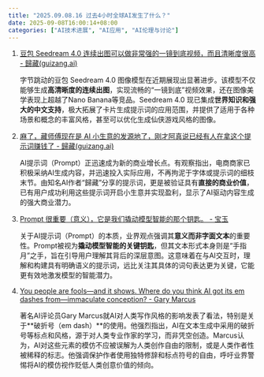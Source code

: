 ```yaml
---
title: "2025.09.08.16 过去4小时全球AI发生了什么？"
date: 2025-09-08T16:00:14+08:00
categories: ["AI技术进展", "AI应用", "AI伦理与讨论"]
---
```

1.  [豆包 Seedream 4.0 连续出图可以做非常强的一镜到底视频，而且清晰度很高 - 歸藏(guizang.ai)](https://x.com/op7418/status/1964940342618431565)


    字节跳动的豆包 Seedream 4.0 图像模型在近期展现出显著进步。该模型不仅能够生成**高清晰度的连续出图**，实现流畅的“一镜到底”视频效果，还在图像美学表现上超越了Nano Banana等竞品。Seedream 4.0 现已集成**世界知识和强大的中文支持**，极大拓展了卡片生成提示词的应用范围，并提供了适用于各种场景和概念的丰富风格，甚至可以优化生成仙侠游戏风格的图像。


2.  [麻了，藏师傅现在是 AI 小生意的发源地了，刚才阿真说已经有人在拿这个提示词赚钱了 - 歸藏(guizang.ai)](https://x.com/op7418/status/1964909296074006551)


    AI提示词（Prompt）正迅速成为新的商业增长点。有观察指出，电商商家已积极采纳AI生成内容，并迅速投入实际应用，不再拘泥于字体或提示词的细枝末节。由知名AI作者“歸藏”分享的提示词，更是被验证具有**直接的商业价值**，已有用户成功利用这些提示词开启小生意并实现盈利，显示了AI驱动内容生成的强大商业潜力。


3.  [Prompt 很重要（意义），它是我们撬动模型智能的那个钥匙。 - 宝玉](https://x.com/dotey/status/1964920161825440156)


    关于AI提示词（Prompt）的本质，业界观点强调其**意义而非字面文本**的重要性。Prompt被视为**撬动模型智能的关键钥匙**，但其文本形式本身则是“手指月”之手，旨在引导用户理解其背后的深层意图。这意味着在与AI交互时，理解和构建具有明确语义的提示词，远比关注其具体的词句表达更为关键，它能更有效地激发模型的智能潜力。


4.  [You people are fools—and it shows. Where do you think AI got its em dashes from—immaculate conception? - Gary Marcus](https://x.com/GaryMarcus/status/1964909034479419714)


    著名AI评论员Gary Marcus就AI对人类写作风格的影响发表了看法，特别是关于**破折号（em dash）**的使用。他强烈指出，AI在文本生成中采用的破折号等标点和风格，源于对人类专业作家的学习，而非凭空创造。Marcus认为，AI对这些元素的模仿不应被误解为人类创作自由的限制，或是人类作者性被稀释的标志。他强调保护作者使用独特修辞和标点符号的自由，呼吁业界警惕将AI的模仿视作贬低人类创意价值的倾向。